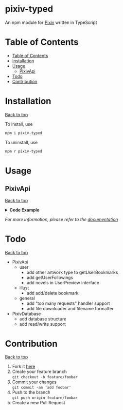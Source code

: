 # pixiv-typed <!-- omit in toc -->
An npm module for [Pixiv](https://www.pixiv.net/en/) written in TypeScript

<!-- omit in toc -->

# Table of Contents
- [Table of Contents](#table-of-contents)
- [Installation](#installation)
- [Usage](#usage)
  - [PixivApi](#pixivapi)
- [Todo](#todo)
- [Contribution](#contribution)

# Installation
[Back to top](#table-of-contents)

To install, use
```sh
npm i pixiv-typed
```
To uninstall, use
```sh
npm r pixiv-typed
```

# Usage
## PixivApi
[Back to top](#table-of-contents)
<details>
<summary><b>Code Example</b></summary>

```ts
import { PixivApi } from 'pixiv-typed';

let refreshToken = 'refresh token here';

PixivApi.refresh(refreshToken).then(async api => {
  //#region user
  let pixivStaff = 11;

  // api.getUserDetail() for yourself
      // do stuff with 'detail' see doc for more info
  let detail = await api.getUserDetail(pixivStaff)

  await api.getUserIllusts(page => {
      // this will request all pages
      // return false to stop requesting
      return true;
  }, pixivStaff);

  await api.getUserBookmarks(page => {
      // only look for private bookmarks for yourself
      return true;
  }, pixivStaff, 'public');

  //#endregion user

  //#region illustration

  let pixivAnniversary = 1580459;
  let illust = api.getIllustDetail(pixivAnniversary);
  //#endregion illustration
});

```
</details>

*For more information, please refer to the [documentation](/doc/api.md)*

# Todo
[Back to top](#table-of-contents)
- PixivApi
  - user
    - add other artwork type to getUserBookmarks
    - add getUserFollowings
    - add novels in UserPreview interface
  - illust
    - add add/delete bookmark
  - general
    - add "too many requests" handler support
    - add file downloader and filename formatter
- PixivDatabase
  - add database structure
  - add read/write support

# Contribution
[Back to top](#table-of-contents)
1. Fork it [here](../../fork)
2. Create your feature branch<br>```git checkout -b feature/foobar```
3. Commit your changes<br>```git commit -am 'add foobar'```
4. Push to the branch<br>```git push origin feature/foobar```
5. Create a new Pull Request

